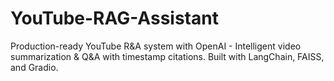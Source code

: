 # YouTube-RAG-Assistant
Production-ready YouTube R&amp;A system with OpenAI - Intelligent video summarization &amp; Q&amp;A with timestamp citations. Built with LangChain, FAISS, and Gradio.
